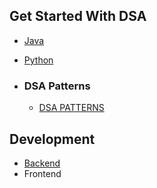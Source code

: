 
## Get Started With DSA

- [Java](Java/README.md)
- [Python](Python/README.md)


- ### DSA Patterns
  - [DSA PATTERNS](https://media.licdn.com/dms/document/C561FAQGPax5Rxt6NAQ/feedshare-document-pdf-analyzed/0/1668397498176?e=1674086400&v=beta&t=ylQF2J5VPgdSMS5TOBLqH8DsnIyV05YLJDDATiQvBLc)

## Development 
 - [Backend](Development/Backend/README.md) 
 - Frontend
